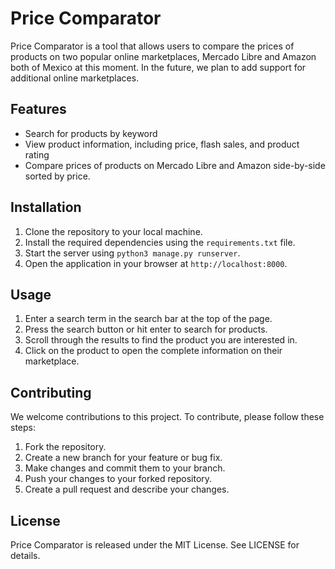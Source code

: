 # Price Comparator

Price Comparator is a tool that allows users to compare the prices of products on two popular online marketplaces, Mercado Libre and Amazon both of Mexico at this moment. In the future, we plan to add support for additional online marketplaces.

## Features

- Search for products by keyword
- View product information, including price, flash sales, and product rating
- Compare prices of products on Mercado Libre and Amazon side-by-side sorted by price.

## Installation

1. Clone the repository to your local machine.
2. Install the required dependencies using the `requirements.txt` file.
3. Start the server using `python3 manage.py runserver`.
4. Open the application in your browser at `http://localhost:8000`.

## Usage

1. Enter a search term in the search bar at the top of the page.
2. Press the search button or hit enter to search for products.
3. Scroll through the results to find the product you are interested in.
4. Click on the product to open the complete information on their marketplace.

## Contributing

We welcome contributions to this project. To contribute, please follow these steps:

1. Fork the repository.
2. Create a new branch for your feature or bug fix.
3. Make changes and commit them to your branch.
4. Push your changes to your forked repository.
5. Create a pull request and describe your changes.

## License

Price Comparator is released under the MIT License. See LICENSE for details.
